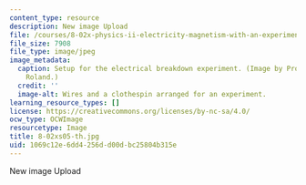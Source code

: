 ```yaml
---
content_type: resource
description: New image Upload
file: /courses/8-02x-physics-ii-electricity-magnetism-with-an-experimental-focus-spring-2005/1069c12e6dd4256dd00dbc25804b315e_8-02xs05-th.jpg
file_size: 7908
file_type: image/jpeg
image_metadata:
  caption: Setup for the electrical breakdown experiment. (Image by Prof. Gunther
    Roland.)
  credit: ''
  image-alt: Wires and a clothespin arranged for an experiment.
learning_resource_types: []
license: https://creativecommons.org/licenses/by-nc-sa/4.0/
ocw_type: OCWImage
resourcetype: Image
title: 8-02xs05-th.jpg
uid: 1069c12e-6dd4-256d-d00d-bc25804b315e
---
```

New image Upload